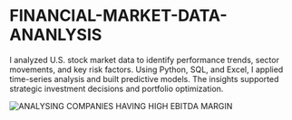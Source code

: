 # FINANCIAL-MARKET-DATA-ANANLYSIS
I analyzed U.S. stock market data to identify performance trends, sector movements, and key risk factors. Using Python, SQL, and Excel, I applied time-series analysis and built predictive models. The insights supported strategic investment decisions and portfolio optimization.

![ANALYSING COMPANIES HAVING HIGH EBITDA MARGIN](https://github.com/user-attachments/assets/963eb5c1-1c73-478b-9c82-dd0e8e0c88ac)
